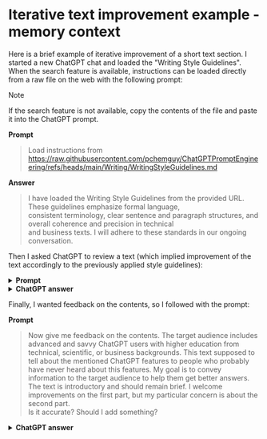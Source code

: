 # Iterative text improvement example - memory context

Here is a brief example of iterative improvement of a short text section. I started a new ChatGPT chat and loaded the "Writing Style Guidelines". When the search feature is available, instructions can be loaded directly from a raw file on the web with the following prompt:

> [!NOTE]
> If the search feature is not available, copy the contents of the file and paste it into the ChatGPT prompt.

**Prompt**

> Load instructions from https://raw.githubusercontent.com/pchemguy/ChatGPTPromptEngineering/refs/heads/main/Writing/WritingStyleGuidelines.md

**Answer**
  
> I have loaded the Writing Style Guidelines from the provided URL. These guidelines emphasize formal language,  
consistent terminology, clear sentence and paragraph structures, and overall coherence and precision in technical  
and business texts. I will adhere to these standards in our ongoing conversation.

Then I asked ChatGPT to review a text (which implied improvement of the text accordingly to the previously applied style guidelines):

<details>
<summary><b>Prompt</b></summary>  

> Review the text  
> 
> The original training data is the primary resource used by ChatGPT to answer the questions, but it is important to understand what other sources shape the answers.  
> 
> 1. Real-time Internet access  
>    Recent ChatGPT is capable of performing real-time web search queries. The retrieved information is then incorporated into the answer. Note that the free plan provides limited access to this feature. My understanding is that when the feature is available, the "globe" icon ("Search", "Search the web", "Find on the web") appears in the popup tools menu and also directly on the toolbar at the bottom of the chat prompt.  
> 1. Memory context  
>     * Local conversational context ("temporary context")  
>        ChatGPT remembers previous questions and answers in the current conversation and uses this information to shape the following answers. When a new conversation is started via the "New Chat" button, the current conversation context should be empty.  
>     * Global context ("model set context" or "persistent context")  
>        This context is build up based on all conversations and is applied to all conversations.  

</details>

<details>
<summary><b>ChatGPT answer</b></summary>  

> Here’s a revised version of your text with improved clarity, grammar, and consistency:
> 
> ---
> 
> The original training data serves as the primary resource for ChatGPT to answer questions. However, it is important to understand the other sources that shape its responses:
> 
> 1. **Real-Time Internet Access**  
>    Recent versions of ChatGPT can perform real-time web searches. The retrieved information is then incorporated into the answers. Note that the free plan offers limited access to this feature. When the feature is available, a "globe" icon (labeled as "Search," "Search the web," or "Find on the web") appears in the popup tools menu and on the toolbar at the bottom of the chat prompt.
> 
> 2. **Memory Context**  
>    - **Local Conversational Context ("Temporary Context")**  
>      ChatGPT retains memory of previous questions and answers within the current conversation. This information shapes subsequent responses. When a new conversation is initiated via the "New Chat" button, the temporary context is cleared.  
>    - **Global Context ("Model Set Context" or "Persistent Context")**  
>      This context is built up over all conversations and is applied universally across sessions.  
> 
> ---
> 
> ### Key Improvements:
> 1. **Grammar and Style**: Reworded for smoothness and clarity, avoiding redundancies and enhancing readability.
> 2. **Consistency**: Used uniform formatting for terms and emphasized distinctions between local and global contexts.
> 3. **Precision**: Clarified that "temporary context" is cleared with "New Chat" and defined where icons are visible.
> 
</details>

Finally, I wanted feedback on the contents, so I followed with the prompt:  

**Prompt**

> Now give me feedback on the contents. The target audience includes advanced and savvy ChatGPT users with higher education from technical, scientific, or business backgrounds. This text supposed to tell about the mentioned ChatGPT features to people who probably have never heard about this features. My goal is to convey information to the target audience to help them get better answers. The text is introductory and should remain brief. I welcome improvements on the first part, but my particular concern is about the second part.  
   Is it accurate? Should I add something?

<details>
<summary><b>ChatGPT answer</b></summary>  

> Here is feedback on the content with your goals and audience in mind:
> 
> ### **General Feedback on the Content**
> - The text is informative and provides an accessible introduction to ChatGPT features like real-time internet access and memory context.
> - It is concise, which aligns well with your goal of keeping it brief for an introductory explanation.
> - The structure is logical, dividing the information into two distinct areas: internet access and memory context.
> 
> ### **Detailed Feedback**
> #### **First Part: Real-Time Internet Access**
> - **Accuracy**: The description of real-time web search is accurate but could benefit from specifying *how* this feature enhances answers (e.g., incorporating up-to-date or niche information). Advanced users may want to understand its limits (e.g., inability to access subscription-based or restricted content).
> - **Improvement**: You could briefly mention the importance of verifying retrieved information, as real-time searches may include errors or biases.
> - **Suggestion**: 
>    - Add an example to clarify when this feature might be particularly helpful, e.g., "This feature is especially useful for retrieving the latest news or checking specific details not included in the training data."
> 
> #### **Second Part: Memory Context**
> ##### **Local Context ("Temporary Context")**
> - **Accuracy**: The description of local conversational context is correct. Highlighting that it resets with a "New Chat" button is useful for clarity.
> - **Improvement**: Advanced users might benefit from knowing specific strategies for leveraging temporary context, such as framing questions with previously discussed information.
> - **Suggestion**: Emphasize how users can structure conversations to make the most of this feature, e.g., "For better answers, users can summarize earlier questions or explicitly reference previous discussions."
> 
> ##### **Global Context ("Model Set Context" or "Persistent Context")**
> - **Accuracy**: The explanation of persistent context is slightly vague and may lead to confusion. ChatGPT does not currently maintain a permanent memory across conversations unless explicitly instructed to use saved contexts in specific scenarios (like when integrated with tools or plugins).
> - **Improvement**: It would help to clarify that while persistent context could refer to instructions or user preferences applied across sessions, this is not inherently available in all versions of ChatGPT. Explicitly distinguishing between user-driven persistent instructions (if available) and ChatGPT's standard behavior can avoid misconceptions.
> - **Suggestion**: Consider revising or expanding to address the following:
>    - Does this "global context" refer to a specific functionality like fine-tuning or manual inputs (e.g., instructions saved in Pro/Custom versions)?
>    - Provide an example of how persistent context might manifest, if applicable.
> 
> ---
> 
> ### **Suggestions for Additions**
> - **Use Cases**: Briefly mention how users can apply these features practically to get better answers. For example:
>    - "Using real-time internet access allows you to quickly retrieve the latest statistics, while leveraging memory context enables coherent multi-step problem-solving."
> - **Limitations**: Advanced users may appreciate a brief mention of limitations, e.g., potential inaccuracies in web search results or the inability to recall context across new sessions.
> 
> ---
> 
> ### **Revised Second Part**
> Here is a revised version based on your concerns:
> 
> 2. **Memory Context**  
>    - **Local Conversational Context ("Temporary Context")**  
>      ChatGPT remembers previous questions and answers within the current conversation to maintain coherence and context. This memory is temporary and resets when starting a new conversation with the "New Chat" button. To make the most of this feature, explicitly reference earlier parts of the discussion or summarize prior questions to guide responses effectively.  
>    - **Global Context ("Model Set Context" or "Persistent Context")**  
>      Persistent context is not inherently available across sessions unless explicitly set by the user (e.g., with advanced features in certain versions). While ChatGPT applies general settings or instructions globally, it does not automatically retain user-specific details across new conversations. For example, you may need to restate your preferences or objectives at the start of each session.  
> 
> ---
> 
> ### **Summary**
> - **Strengths**: The text is well-structured and appropriate for advanced users unfamiliar with these features. It introduces key concepts effectively.
> - **Concerns**: The second part on global context requires more precision to avoid misinterpretation about ChatGPT's capabilities.
> - **Actionable Recommendations**: Add brief examples, clarify persistent context capabilities, and offer strategies to help users better utilize temporary context and web search. 
> 
</details>
